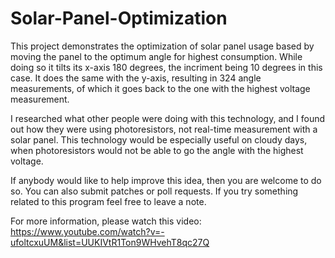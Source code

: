 Solar-Panel-Optimization
========================

This project demonstrates the optimization of solar panel usage based by moving the panel to the optimum angle for highest consumption. While doing so it tilts its x-axis 180 degrees, the incriment being 10 degrees in this case. It does the same with the y-axis, resulting in 324 angle measurements, of which it goes back to the one with the highest voltage measurement.

I researched what other people were doing with this technology, and I found out how they were using photoresistors, not real-time measurement with a solar panel. This technology would be especially useful on cloudy days, when photoresistors would not be able to go the angle with the highest voltage.

If anybody would like to help improve this idea, then you are welcome to do so. You can also submit patches or poll requests. If you try something related to this program feel free to leave a note.

For more information, please watch this video: https://www.youtube.com/watch?v=-ufoltcxuUM&list=UUKIVtR1Ton9WHvehT8qc27Q
